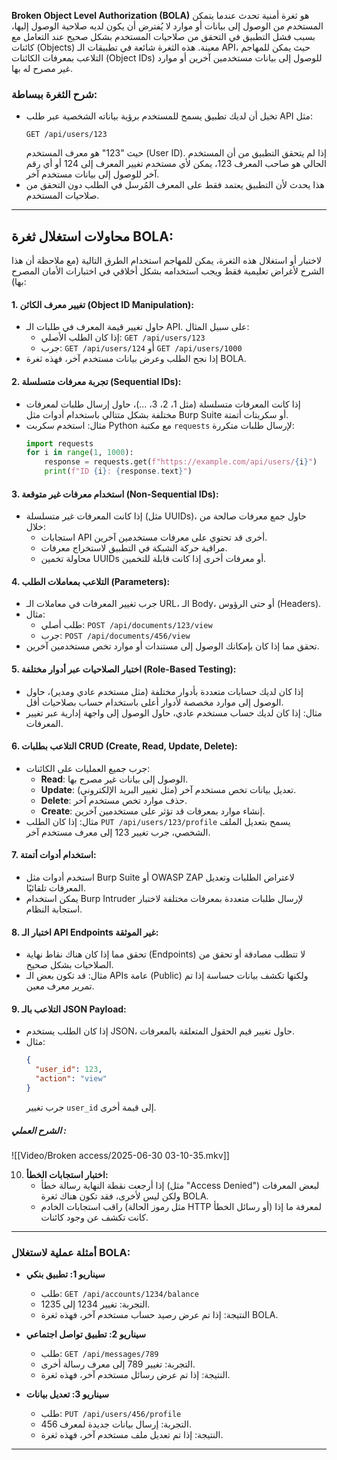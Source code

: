 **Broken Object Level Authorization (BOLA)** هو ثغرة أمنية تحدث عندما يتمكن المستخدم من الوصول إلى بيانات أو موارد لا يُفترض أن يكون لديه صلاحية الوصول إليها، بسبب فشل التطبيق في التحقق من صلاحيات المستخدم بشكل صحيح عند التعامل مع كائنات (Objects) معينة. هذه الثغرة شائعة في تطبيقات الـ API، حيث يمكن للمهاجم التلاعب بمعرفات الكائنات (Object IDs) للوصول إلى بيانات مستخدمين آخرين أو موارد غير مصرح له بها.

### شرح الثغرة ببساطة:
- تخيل أن لديك تطبيق يسمح للمستخدم برؤية بياناته الشخصية عبر طلب API مثل:
  ```
  GET /api/users/123
  ```
  حيث "123" هو معرف المستخدم (User ID). إذا لم يتحقق التطبيق من أن المستخدم الحالي هو صاحب المعرف 123، يمكن لأي مستخدم تغيير المعرف إلى 124 أو أي رقم آخر للوصول إلى بيانات مستخدم آخر.
- هذا يحدث لأن التطبيق يعتمد فقط على المعرف المُرسل في الطلب دون التحقق من صلاحيات المستخدم.

---

## محاولات استغلال ثغرة BOLA:
لاختبار أو استغلال هذه الثغرة، يمكن للمهاجم استخدام الطرق التالية (مع ملاحظة أن هذا الشرح لأغراض تعليمية فقط ويجب استخدامه بشكل أخلاقي في اختبارات الأمان المصرح بها):

#### 1. **تغيير معرف الكائن (Object ID Manipulation):**
   - حاول تغيير قيمة المعرف في طلبات الـ API. على سبيل المثال:
     - إذا كان الطلب الأصلي: `GET /api/users/123`
     - جرب: `GET /api/users/124` أو `GET /api/users/1000`
   - إذا نجح الطلب وعرض بيانات مستخدم آخر، فهذه ثغرة BOLA.

#### 2. **تجربة معرفات متسلسلة (Sequential IDs):**
   - إذا كانت المعرفات متسلسلة (مثل 1، 2، 3، ...)، حاول إرسال طلبات لمعرفات مختلفة بشكل متتالي باستخدام أدوات مثل Burp Suite أو سكربتات أتمتة.
   - مثال: استخدم سكربت Python مع مكتبة `requests` لإرسال طلبات متكررة:
     ```python
     import requests
     for i in range(1, 1000):
         response = requests.get(f"https://example.com/api/users/{i}")
         print(f"ID {i}: {response.text}")
     ```

#### 3. **استخدام معرفات غير متوقعة (Non-Sequential IDs):**
   - إذا كانت المعرفات غير متسلسلة (مثل UUIDs)، حاول جمع معرفات صالحة من خلال:
     - استجابات API أخرى قد تحتوي على معرفات مستخدمين آخرين.
     - مراقبة حركة الشبكة في التطبيق لاستخراج معرفات.
     - محاولة تخمين UUIDs أو معرفات أخرى إذا كانت قابلة للتخمين.

#### 4. **التلاعب بمعاملات الطلب (Parameters):**
   - جرب تغيير المعرفات في معاملات الـ URL، الـ Body، أو حتى الرؤوس (Headers).
   - مثال:
     - طلب أصلي: `POST /api/documents/123/view`
     - جرب: `POST /api/documents/456/view`
   - تحقق مما إذا كان بإمكانك الوصول إلى مستندات أو موارد تخص مستخدمين آخرين.

#### 5. **اختبار الصلاحيات عبر أدوار مختلفة (Role-Based Testing):**
   - إذا كان لديك حسابات متعددة بأدوار مختلفة (مثل مستخدم عادي ومدير)، حاول الوصول إلى موارد مخصصة لأدوار أعلى باستخدام حساب بصلاحيات أقل.
   - مثال: إذا كان لديك حساب مستخدم عادي، حاول الوصول إلى واجهة إدارية عبر تغيير المعرفات.

#### 6. **التلاعب بطلبات CRUD (Create, Read, Update, Delete):**
   - جرب جميع العمليات على الكائنات:
     - **Read**: الوصول إلى بيانات غير مصرح بها.
     - **Update**: تعديل بيانات تخص مستخدم آخر (مثل تغيير البريد الإلكتروني).
     - **Delete**: حذف موارد تخص مستخدم آخر.
     - **Create**: إنشاء موارد بمعرفات قد تؤثر على مستخدمين آخرين.
   - مثال: إذا كان الطلب `PUT /api/users/123/profile` يسمح بتعديل الملف الشخصي، جرب تغيير 123 إلى معرف مستخدم آخر.

#### 7. **استخدام أدوات أتمتة:**
   - استخدم أدوات مثل Burp Suite أو OWASP ZAP لاعتراض الطلبات وتعديل المعرفات تلقائيًا.
   - يمكن استخدام Burp Intruder لإرسال طلبات متعددة بمعرفات مختلفة لاختبار استجابة النظام.

#### 8. **اختبار الـ API Endpoints غير الموثقة:**
   - تحقق مما إذا كان هناك نقاط نهاية (Endpoints) لا تتطلب مصادقة أو تحقق من الصلاحيات بشكل صحيح.
   - مثال: قد تكون بعض الـ APIs عامة (Public) ولكنها تكشف بيانات حساسة إذا تم تمرير معرف معين.

#### 9. **التلاعب بالـ JSON Payload:**
   - إذا كان الطلب يستخدم JSON، حاول تغيير قيم الحقول المتعلقة بالمعرفات.
   - مثال:
     ```json
     {
       "user_id": 123,
       "action": "view"
     }
     ```
     جرب تغيير `user_id` إلى قيمة أخرى.

##### الشرح العملي :
![[Video/Broken access/2025-06-30 03-10-35.mkv]]




10. **اختبار استجابات الخطأ:**
    - إذا أرجعت نقطة النهاية رسالة خطأ (مثل "Access Denied") لبعض المعرفات ولكن ليس لأخرى، فقد تكون هناك ثغرة BOLA.
    - راقب استجابات الخادم (مثل رموز الحالة HTTP أو رسائل الخطأ) لمعرفة ما إذا كانت تكشف عن وجود كائنات.

---

### أمثلة عملية لاستغلال BOLA:
- **سيناريو 1: تطبيق بنكي**
  - طلب: `GET /api/accounts/1234/balance`
  - التجربة: تغيير 1234 إلى 1235.
  - النتيجة: إذا تم عرض رصيد حساب مستخدم آخر، فهذه ثغرة BOLA.

- **سيناريو 2: تطبيق تواصل اجتماعي**
  - طلب: `GET /api/messages/789`
  - التجربة: تغيير 789 إلى معرف رسالة أخرى.
  - النتيجة: إذا تم عرض رسائل مستخدم آخر، فهذه ثغرة.

- **سيناريو 3: تعديل بيانات**
  - طلب: `PUT /api/users/456/profile`
  - التجربة: إرسال بيانات جديدة لمعرف 456.
  - النتيجة: إذا تم تعديل ملف مستخدم آخر، فهذه ثغرة.

---
